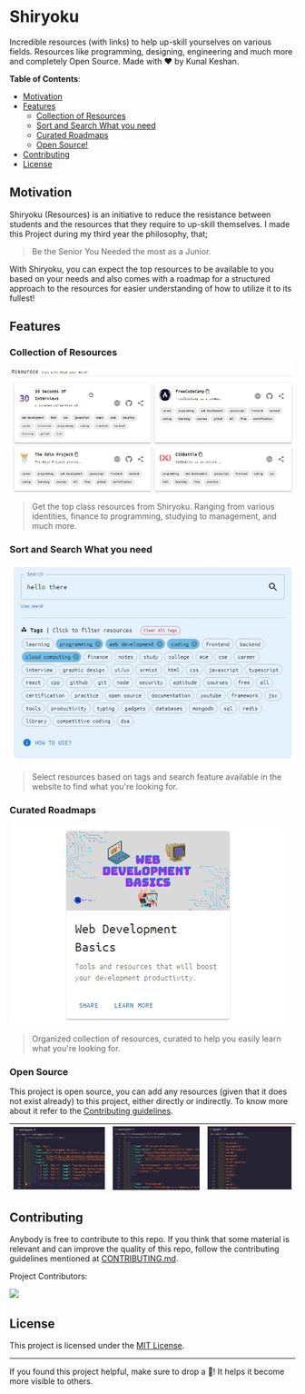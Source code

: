 # Shiryoku

Incredible resources (with links) to help up-skill yourselves on various fields. Resources like programming, designing, engineering and much more and completely Open Source. Made with ♥ by Kunal Keshan.

**Table of Contents**:

- [Motivation](#motivation)
- [Features](#features)
  - [Collection of Resources](#collection-of-resources)
  - [Sort and Search What you need](#sort-and-search-what-you-need)
  - [Curated Roadmaps](#curated-roadmaps)
  - [Open Source!](#open-source)
- [Contributing](#contributing)
- [License](#license)

## Motivation

Shiryoku (Resources) is an initiative to reduce the resistance between students and the resources that they require to up-skill themselves.
I made this Project during my third year the philosophy, that;

> Be the Senior You Needed the most as a Junior.

With Shiryoku, you can expect the top resources to be available to you based on your needs and also comes with a roadmap for a structured approach to the resources for easier understanding of how to utilize it to its fullest!

## Features

### Collection of Resources

![Resources Image from Shiryoku Website](/assets/features/resources.jpg)

> Get the top class resources from Shiryoku. Ranging from various identities, finance to programming, studying to management, and much more.

### Sort and Search What you need

![Search Resources Image from Shiryoku Website](/assets/features/tags-and-search.jpg)

> Select resources based on tags and search feature available in the website to find what you're looking for.

### Curated Roadmaps

![Roadmaps Image from Shiryoku Website](/assets/features/roadmaps.jpg)

> Organized collection of resources, curated to help you easily learn what you're looking for.

### Open Source

This project is open source, you can add any resources (given that it does not exist already) to this project, either directly or indirectly. To know more about it refer to the [Contributing guidelines](/CONTRIBUTING.md).

| ![Shiryoku (Resources) Open source](/assets/features/open-source-1.jpg) | ![Shiryoku (Resources) Open source](/assets/features/open-source-2.jpg) | ![Shiryoku (Resources) Open source](/assets/features/open-source-3.jpg) |
| --- | --- | --- |

## Contributing

Anybody is free to contribute to this repo. If you think that some material is relevant and can improve the quality of this repo, follow the contributing guidelines mentioned at [CONTRIBUTING.md](/CONTRIBUTING.md).
<!-- 
If you're not sure how to contribute using GitHub, fill out this form with the notes you have and I'll help you out to add them to this project.

📃 Link to Form: <link here>
 -->
Project Contributors:

<a href="https://github.com/kunalkeshan/Shiryoku/graphs/contributors">
  <img src="https://contrib.rocks/image?repo=kunalkeshan/Shiryoku" />
</a>

## License

This project is licensed under the [MIT License](/LICENSE).

---

If you found this project helpful, make sure to drop a 🌟! It helps it become more visible to others.
